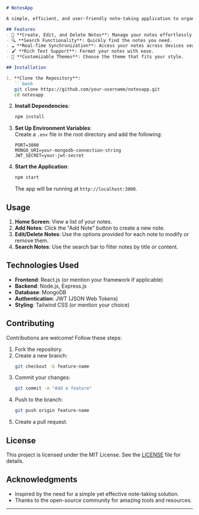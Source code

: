 ```markdown
# NotesApp  

A simple, efficient, and user-friendly note-taking application to organize your thoughts, tasks, and ideas. NotesApp offers real-time synchronization, search functionality, and a clean interface to enhance your productivity.  

## Features  
- 📝 **Create, Edit, and Delete Notes**: Manage your notes effortlessly.  
- 🔍 **Search Functionality**: Quickly find the notes you need.  
- ☁️ **Real-Time Synchronization**: Access your notes across devices seamlessly.  
- 🖌️ **Rich Text Support**: Format your notes with ease.  
- 🎨 **Customizable Themes**: Choose the theme that fits your style.  

## Installation  

1. **Clone the Repository**:  
   ```bash
   git clone https://github.com/your-username/notesapp.git
   cd notesapp
   ```

2. **Install Dependencies**:  
   ```bash
   npm install
   ```

3. **Set Up Environment Variables**:  
   Create a `.env` file in the root directory and add the following:  
   ```env
   PORT=3000
   MONGO_URI=your-mongodb-connection-string
   JWT_SECRET=your-jwt-secret
   ```

4. **Start the Application**:  
   ```bash
   npm start
   ```
   The app will be running at `http://localhost:3000`.

## Usage  

1. **Home Screen**: View a list of your notes.  
2. **Add Notes**: Click the "Add Note" button to create a new note.  
3. **Edit/Delete Notes**: Use the options provided for each note to modify or remove them.  
4. **Search Notes**: Use the search bar to filter notes by title or content.  

## Technologies Used  

- **Frontend**: React.js (or mention your framework if applicable)  
- **Backend**: Node.js, Express.js  
- **Database**: MongoDB  
- **Authentication**: JWT (JSON Web Tokens)  
- **Styling**: Tailwind CSS (or mention your choice)  

## Contributing  

Contributions are welcome! Follow these steps:  

1. Fork the repository.  
2. Create a new branch:  
   ```bash
   git checkout -b feature-name
   ```
3. Commit your changes:  
   ```bash
   git commit -m "Add a feature"
   ```
4. Push to the branch:  
   ```bash
   git push origin feature-name
   ```
5. Create a pull request.  

## License  

This project is licensed under the MIT License. See the [LICENSE](LICENSE) file for details.  

## Acknowledgments  

- Inspired by the need for a simple yet effective note-taking solution.  
- Thanks to the open-source community for amazing tools and resources.  

---
```